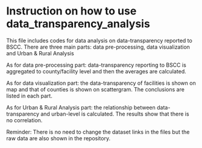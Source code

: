 # Instruction on how to use data_transparency_analysis
This file includes codes for data analysis on data-transparency reported to BSCC. There are three main parts: data pre-processing, data visualization and Urban & Rural Analysis

As for data pre-processing part: data-transparency reporting to BSCC is aggregated to county/facility level and then the averages are calculated.

As for data visualization part: the data-transparency of facilities is shown on map and that of counties is shown on scattergram. The conclusions are listed in each part.

As for Urban & Rural Analysis part: the relationship between data-transparency and urban-level is calculated. The results show that there is no correlation.

Reminder: There is no need to change the dataset links in the files but the raw data are also shown in the repository.

